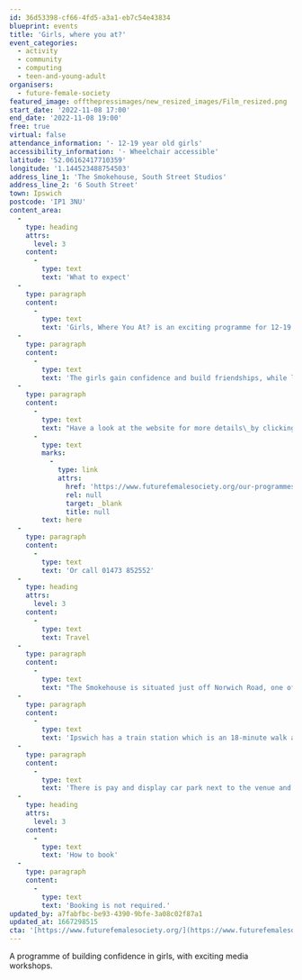 ```yaml
---
id: 36d53398-cf66-4fd5-a3a1-eb7c54e43834
blueprint: events
title: 'Girls, where you at?'
event_categories:
  - activity
  - community
  - computing
  - teen-and-young-adult
organisers:
  - future-female-society
featured_image: offthepressimages/new_resized_images/Film_resized.png
start_date: '2022-11-08 17:00'
end_date: '2022-11-08 19:00'
free: true
virtual: false
attendance_information: '- 12-19 year old girls'
accessibility_information: '- Wheelchair accessible'
latitude: '52.06162417710359'
longitude: '1.144523488754503'
address_line_1: 'The Smokehouse, South Street Studios'
address_line_2: '6 South Street'
town: Ipswich
postcode: 'IP1 3NU'
content_area:
  -
    type: heading
    attrs:
      level: 3
    content:
      -
        type: text
        text: 'What to expect'
  -
    type: paragraph
    content:
      -
        type: text
        text: 'Girls, Where You At? is an exciting programme for 12-19 year old girls, using media to build confidence and aspiration. Over the course of the 10-week programme, the girls learn new skills in radio, music and video production, music, performance, poetry and animation – the possibilities are endless!'
  -
    type: paragraph
    content:
      -
        type: text
        text: 'The girls gain confidence and build friendships, while learning new skills and having a brilliant time. The programme will give them lessons they can use for the future, and maybe helps some with an interest in a career in media, radio or the arts.'
  -
    type: paragraph
    content:
      -
        type: text
        text: "Have a look at the website for more details\_by clicking "
      -
        type: text
        marks:
          -
            type: link
            attrs:
              href: 'https://www.futurefemalesociety.org/our-programmes'
              rel: null
              target: _blank
              title: null
        text: here
  -
    type: paragraph
    content:
      -
        type: text
        text: 'Or call 01473 852552'
  -
    type: heading
    attrs:
      level: 3
    content:
      -
        type: text
        text: Travel
  -
    type: paragraph
    content:
      -
        type: text
        text: "The Smokehouse is situated just off Norwich Road, one of the main roads into Ipswich and has several bus stops close by.\_"
  -
    type: paragraph
    content:
      -
        type: text
        text: 'Ipswich has a train station which is an 18-minute walk away.'
  -
    type: paragraph
    content:
      -
        type: text
        text: 'There is pay and display car park next to the venue and many others near by.'
  -
    type: heading
    attrs:
      level: 3
    content:
      -
        type: text
        text: 'How to book'
  -
    type: paragraph
    content:
      -
        type: text
        text: 'Booking is not required.'
updated_by: a7fabfbc-be93-4390-9bfe-3a08c02f87a1
updated_at: 1667298515
cta: '[https://www.futurefemalesociety.org/](https://www.futurefemalesociety.org/)'
---
```

A programme of building confidence in girls, with exciting media workshops.